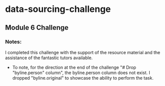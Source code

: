 # data-sourcing-challenge
## Module 6 Challenge
### Notes:

I completed this challenge with the support of the resource material and the
assistance of the fantastic tutors available.  

* To note, for the direction at the end of the challenge "# Drop "byline.person" 
column", the byline.person column does not exist.  I dropped "byline.original" 
to showcase the ability to perform the task.  
